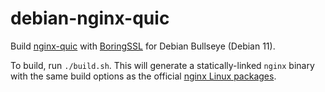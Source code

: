 # debian-nginx-quic
Build [nginx-quic](https://hg.nginx.org/nginx-quic) with [BoringSSL](https://boringssl.googlesource.com/boringssl) for Debian Bullseye (Debian 11).

To build, run `./build.sh`. This will generate a statically-linked `nginx` binary with the same build options as the official [nginx Linux packages](https://nginx.org/en/linux_packages.html).
